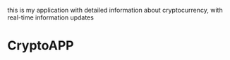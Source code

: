 this is my application with detailed information about cryptocurrency, with real-time information updates 
# CryptoAPP
